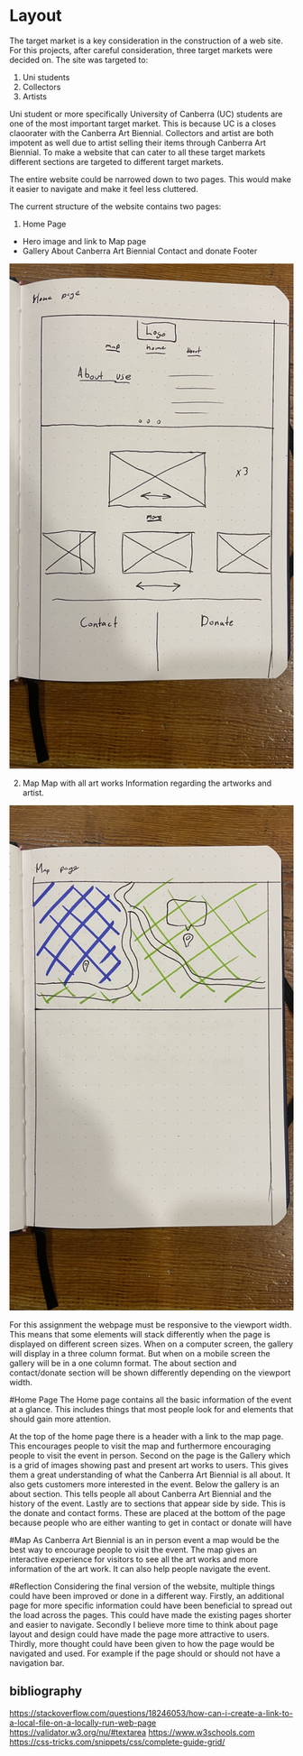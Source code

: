 # Layout

The target market is a key consideration in the construction of a web site. For this projects, after careful consideration, three target markets were decided on.
The site was targeted to:

1.	Uni students
2.	Collectors
3.	Artists

Uni student or more specifically University of Canberra (UC) students are one of the most important target market. This is because UC is a closes claoorater with the Canberra Art Biennial. Collectors and artist are both impotent as well due to artist selling their items through Canberra Art Biennial. To make a website that can cater to all these target markets different sections are targeted to different target markets.

The entire website could be narrowed down to two pages. This would make it easier to navigate and make it feel less cluttered.

The current structure of the website contains two pages:

1. Home Page
- Hero image and link to Map page 
- Gallery 
About Canberra Art Biennial
Contact and donate
Footer

![home page lofi mockup](./assets/images/homepage.jpeg)

2. Map
Map with all art works
Information regarding the artworks and artist.

![map page lofi mockup](./assets/images/maplofi.jpeg)

For this assignment the webpage must be responsive to the viewport width. This means that some elements will stack differently when the page is displayed on different screen sizes. When on a computer screen, the gallery will display in a three column format. But when on a mobile screen the gallery will be in a one column format. The about section and contact/donate section will be shown differently depending on the viewport width.

#Home Page
The Home page contains all the basic information of the event at a glance. This includes things that most people look for and elements that should gain more attention. 

At the top of the home page there is a header with a link to the map page. This encourages people to visit the map and furthermore encouraging people to visit the event in person. Second on the page is the Gallery which is a grid of images showing past and present art works to users. This gives them a great understanding of what the Canberra Art Biennial is all about. It also gets customers more interested in the event. Below the gallery is an about section. This tells people all about Canberra Art Biennial and the history of the event. Lastly are to sections that appear side by side. This is the donate and contact forms. These are placed at the bottom of the page because people who are either wanting to get in contact or donate will have 

#Map
As Canberra Art Biennial is an in person event a map would be the best way to encourage people to visit the event. The map gives an interactive experience for visitors to see all the art works and more information of the art work. It can also help people navigate the event.




#Reflection
Considering the final version of the website, multiple things could have been improved or done in a different way. Firstly, an additional page for more specific information could have been beneficial to spread out the load across the pages. This could have made the existing pages shorter and easier to navigate. 
Secondly I believe more time to think about page layout and design could have made the page more attractive to users. 
Thirdly, more thought could have been given to how the page would be navigated and used. For example if the page should or should not have a navigation bar. 



## bibliography
https://stackoverflow.com/questions/18246053/how-can-i-create-a-link-to-a-local-file-on-a-locally-run-web-page
https://validator.w3.org/nu/#textarea
https://www.w3schools.com
https://css-tricks.com/snippets/css/complete-guide-grid/
